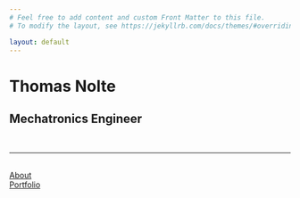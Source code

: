 ```yaml
---
# Feel free to add content and custom Front Matter to this file.
# To modify the layout, see https://jekyllrb.com/docs/themes/#overriding-theme-defaults

layout: default
---
```






<div class="header-bar">
  <h1>Thomas Nolte</h1>
  <h2>Mechatronics Engineer</h2>
  <br>
  <hr>
  <br>
  <a href="/about/">About</a>
  <br>
  <a href="/portfolio/">Portfolio</a>

</div>
